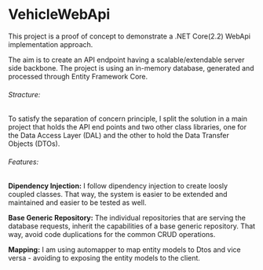 # VehicleWebApi
This project is a proof of concept to demonstrate a .NET Core(2.2) WebApi implementation approach. 

The aim is to create an API endpoint having a scalable/extendable server side backbone. The project is using an in-memory database, generated and processed through Entity Framework Core. 

###### Stracture:
To satisfy the separation of concern principle, I split the solution in a main project that holds the API end points and two other class libraries, one for the Data Access Layer (DAL) and the other to hold the Data Transfer Objects (DTOs).

###### Features:
__Dipendency Injection:__ I follow dipendency injection to create loosly coupled classes. That way, the system is easier to be extended and maintained and easier to be tested as well.

__Base Generic Repository:__ The individual repositories that are serving the database requests, inherit the capabilities of a base generic repository. That way, avoid code duplications for the common CRUD operations.

__Mapping:__ I am using automapper to map entity models to Dtos and vice versa - avoiding to exposing the entity models to the client.

